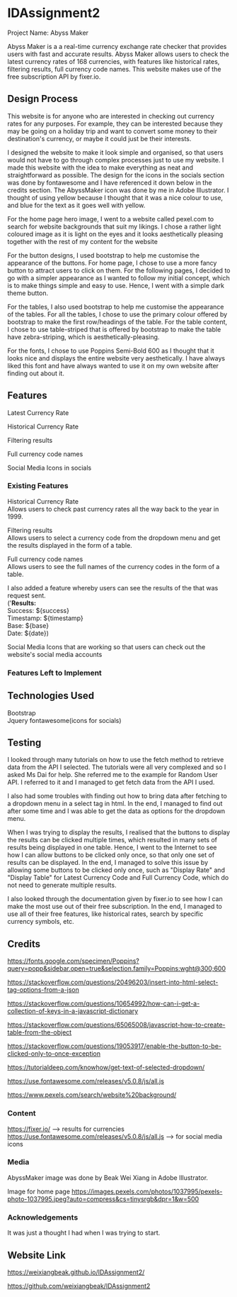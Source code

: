 # IDAssignment2
Project Name: Abyss Maker

Abyss Maker is a a real-time currency exchange rate checker that provides users with fast and accurate results. Abyss Maker allows users to check the latest currency rates of 168 currencies, with features like historical rates, filtering results, full currency code names. This website makes use of the free subscription API by fixer.io. 

## Design Process
This website is for anyone who are interested in checking out currency rates for any purposes. For example, they can be interested because they may be going on a holiday trip and want to convert some money to their destination's currency, or maybe it could just be their interests. 

I designed the website to make it look simple and organised, so that users would not have to go through complex processes just to use my website. I made this website with the idea to make everything as neat and straightforward as possible. The design for the icons in the socials section was done by fontawesome and I have referenced it down below in the credits section. The AbyssMaker icon was done by me in Adobe Illustrator. I thought of using yellow because I thought that it was a nice colour to use, and blue for the text as it goes well with yellow. 

For the home page hero image, I went to a website called pexel.com to search for website backgrounds that suit my likings. I chose a rather light coloured image as it is light on the eyes and it looks aesthetically pleasing together with the rest of my content for the website

For the button designs, I used bootstrap to help me customise the appearance of the buttons. For home page, I chose to use a more fancy button to attract users to click on them. For the following pages, I decided to go with a simpler appearance as I wanted to follow my initial concept, which is to make things simple and easy to use. Hence, I went with a simple dark theme button.

For the tables, I also used bootstrap to help me customise the appearance of the tables. For all the tables, I chose to use the primary colour offered by bootstrap to make the first row/headings of the table. For the table content, I chose to use table-striped that is offered by bootstrap to make the table have zebra-striping, which is aesthetically-pleasing.

For the fonts, I chose to use Poppins Semi-Bold 600 as I thought that it looks nice and displays the entire website very aesthetically. I have always liked this font and have always wanted to use it on my own website after finding out about it.

## Features
Latest Currency Rate

Historical Currency Rate <br>

Filtering results <br>

Full currency code names <br>

Social Media Icons in socials

### Existing Features
Historical Currency Rate <br>
Allows users to check past currency rates all the way back to the year in 1999.

Filtering results <br>
Allows users to select a currency code from the dropdown menu and get the results displayed in the form of a table.

Full currency code names <br>
Allows users to see the full names of the currency codes in the form of a table.

I also added a feature whereby users can see the results of the that was request sent.<br>('<strong>Results: </strong> <br> Success: ${success} <br> Timestamp: ${timestamp} <br> Base: ${base} <br> Date: ${date})

Social Media Icons that are working so that users can check out the website's social media accounts

### Features Left to Implement


## Technologies Used
Bootstrap <br>
Jquery
fontawesome(icons for socials)

## Testing
I looked through many tutorials on how to use the fetch method to retrieve data from the API I selected. The tutorials were all very complexed and so I asked Ms Dai for help. She referred me to the example for Random User API. I referred to it and I managed to get fetch data from the API I used. 

I also had some troubles with finding out how to bring data after fetching to a dropdown menu in a select tag in html. In the end, I managed to find out after some time and I was able to get the data as options for the dropdown menu. 

When I was trying to display the results, I realised that the buttons to display the results can be clicked multiple times, which resulted in many sets of results being displayed in one table. Hence, I went to the Internet to see how I can allow buttons to be clicked only once, so that only one set of results can be displayed. In the end, I managed to solve this issue by allowing some buttons to be clicked only once, such as "Display Rate" and "Display Table" for Latest Currency Code and Full Currency Code, which do not need to generate multiple results.

I also looked through the documentation given by fixer.io to see how I can make the most use out of their free subscription. In the end, I managed to use all of their free features, like historical rates, search by specific currency symbols, etc.

## Credits
https://fonts.google.com/specimen/Poppins?query=popp&sidebar.open=true&selection.family=Poppins:wght@300;600

https://stackoverflow.com/questions/20496203/insert-into-html-select-tag-options-from-a-json

https://stackoverflow.com/questions/10654992/how-can-i-get-a-collection-of-keys-in-a-javascript-dictionary

https://stackoverflow.com/questions/65065008/javascript-how-to-create-table-from-the-object

https://stackoverflow.com/questions/19053917/enable-the-button-to-be-clicked-only-to-once-exception

https://tutorialdeep.com/knowhow/get-text-of-selected-dropdown/

https://use.fontawesome.com/releases/v5.0.8/js/all.js

https://www.pexels.com/search/website%20background/
### Content
https://fixer.io/ --> results for currencies
https://use.fontawesome.com/releases/v5.0.8/js/all.js --> for social media icons

### Media
AbyssMaker image was done by Beak Wei Xiang in Adobe Illustrator.

Image for home page
https://images.pexels.com/photos/1037995/pexels-photo-1037995.jpeg?auto=compress&cs=tinysrgb&dpr=1&w=500

### Acknowledgements
It was just a thought I had when I was trying to start.

## Website Link
https://weixiangbeak.github.io/IDAssignment2/

https://github.com/weixiangbeak/IDAssignment2
